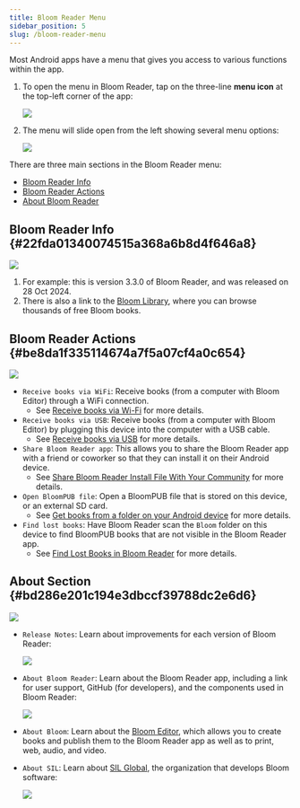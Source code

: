 ```yaml
---
title: Bloom Reader Menu
sidebar_position: 5
slug: /bloom-reader-menu
---
```




Most Android apps have a menu that gives you access to various functions within the app.

1. To open the menu in Bloom Reader, tap on the three-line **menu icon** at the top-left corner of the app:

	![](./bloom-reader-menu.4e63f282-f0a8-4db2-a6ad-71ff8b96dfc3.png)

2. The menu will slide open from the left showing several menu options:

	![](./bloom-reader-menu.64534a01-fecf-4ce5-9fd5-862e60552458.png)


There are three main sections in the Bloom Reader menu:

- [Bloom Reader Info](/bloom-reader-menu#22fda01340074515a368a6b8d4f646a8)
- [Bloom Reader Actions](/bloom-reader-menu#be8da1f335114674a7f5a07cf4a0c654)
- [About Bloom Reader](/bloom-reader-menu#bd286e201c194e3dbccf39788dc2e6d6)

## Bloom Reader Info {#22fda01340074515a368a6b8d4f646a8}


![](./bloom-reader-menu.4835c712-fc1e-4adf-a487-1f17b1a38c16.png)

1. For example: this is version 3.3.0 of Bloom Reader, and was released on 28 Oct 2024.
2. There is also a link to the [Bloom Library](https://bloomlibrary.org/), where you can browse thousands of free Bloom books.

## Bloom Reader A**ctions** {#be8da1f335114674a7f5a07cf4a0c654}


![](./bloom-reader-menu.52f77522-a9df-4177-a473-a8a01fe2e62f.png)

- `Receive books via WiFi`: Receive books (from a computer with Bloom Editor) through a WiFi connection.
	- See [Receive books via Wi-Fi](/get-books-bloom-reader#9fce48475dce400ba9ff71c9870976d7) for more details.
- `Receive books via USB`: Receive books (from a computer with Bloom Editor) by plugging this device into the computer with a USB cable.
	- See [Receive books via USB](/get-books-bloom-reader#06a74e83b8f54577b359ee12885f45eb) for more details.
- `Share Bloom Reader app`: This allows you to share the Bloom Reader app with a friend or coworker so that they can install it on their Android device.
	- See [Share Bloom Reader Install File With Your Community](/install-bloom-reader#8ab53c9a433f4abab815facafd4f20d4) for more details.
- `Open BloomPUB file`: Open a BloomPUB file that is stored on this device, or an external SD card.
	- See [Get books from a folder on your Android device](/get-books-bloom-reader#0c2e2d830dcd4b769af3d29c24ac0e3c) for more details.
- `Find lost books`: Have Bloom Reader scan the `Bloom` folder on this device to find BloomPUB books that are not visible in the Bloom Reader app.
	- See [Find Lost Books in Bloom Reader](/find-lost-books-bloom-reader) for more details.

## **About** Section {#bd286e201c194e3dbccf39788dc2e6d6}


![](./bloom-reader-menu.185384a5-3856-4119-ba6d-5059cdb8c2ad.png)

- `Release Notes`: Learn about improvements for each version of Bloom Reader:

	![](./bloom-reader-menu.ba5a07e4-c628-4ccd-97d9-6e5800f4fc1c.png)

- `About Bloom Reader`: Learn about the Bloom Reader app, including a link for user support, GitHub (for developers), and the components used in Bloom Reader:

	![](./bloom-reader-menu.e1b79861-70ed-47cb-bffa-01fb76ef9cc5.png)

- `About Bloom`: Learn about the [Bloom Editor](/bloom-platform#070f565a9a73475790b49a7ccd258ace), which allows you to create books and publish them to the Bloom Reader app as well as to print, web, audio, and video.
- `About SIL`: Learn about [SIL Global](https://www.sil.org/), the organization that develops Bloom software:

	![](./bloom-reader-menu.beaecba5-391d-476d-8789-cc1a47b19316.png)

